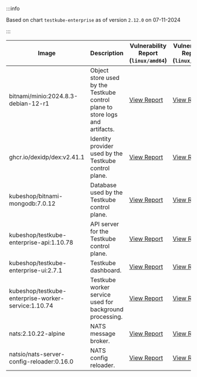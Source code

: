 :::info

Based on chart `testkube-enterprise` as of version `2.12.0` on 07-11-2024

:::

| Image | Description | Vulnerability Report (`linux/amd64`) | Vulnerability Report (`linux/arm64`) |
|-------|-------------|--------------------------------------|--------------------------------------|
| bitnami/minio:2024.8.3-debian-12-r1 | Object store used by the Testkube control plane to store logs and artifacts. | [View Report](./minio-2024.8.3-debian-12-r1_linux_amd64.md) | [View Report](./minio-2024.8.3-debian-12-r1_linux_arm64.md) |
| ghcr.io/dexidp/dex:v2.41.1 | Identity provider used by the Testkube control plane. | [View Report](./dex-v2.41.1_linux_amd64.md) | [View Report](./dex-v2.41.1_linux_arm64.md) |
| kubeshop/bitnami-mongodb:7.0.12 | Database used by the Testkube control plane. | [View Report](./bitnami-mongodb-7.0.12_linux_amd64.md) | [View Report](./bitnami-mongodb-7.0.12_linux_arm64.md) |
| kubeshop/testkube-enterprise-api:1.10.78 | API server for the Testkube control plane. | [View Report](./testkube-enterprise-api-1.10.78_linux_amd64.md) | [View Report](./testkube-enterprise-api-1.10.78_linux_arm64.md) |
| kubeshop/testkube-enterprise-ui:2.7.1 | Testkube dashboard. | [View Report](./testkube-enterprise-ui-2.7.1_linux_amd64.md) | [View Report](./testkube-enterprise-ui-2.7.1_linux_arm64.md) |
| kubeshop/testkube-enterprise-worker-service:1.10.74 | Testkube worker service used for background processing. | [View Report](./testkube-enterprise-worker-service-1.10.74_linux_amd64.md) | [View Report](./testkube-enterprise-worker-service-1.10.74_linux_arm64.md) |
| nats:2.10.22-alpine | NATS message broker. | [View Report](./nats-2.10.22-alpine_linux_amd64.md) | [View Report](./nats-2.10.22-alpine_linux_arm64.md) |
| natsio/nats-server-config-reloader:0.16.0 | NATS config reloader. | [View Report](./nats-server-config-reloader-0.16.0_linux_amd64.md) | [View Report](./nats-server-config-reloader-0.16.0_linux_arm64.md) |
